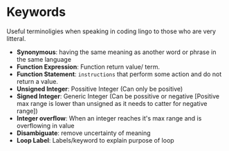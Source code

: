 # Keywords

Useful terminoligies when speaking in coding lingo to those who are very litteral.

* **Synonymous**: having the same meaning as another word or phrase in the same language
* **Function Expression**: Function return value/ term.
* **Function Statement**: `instructions` that perform some action and do not return a value.
* **Unsigned Integer**: Possitive Integer (Can only be positive)
* **Signed Integer**: Generic Integer (Can be possitive or negative [Positive max range is lower than unsigned as it needs to catter for negative range])
* **Integer overflow**: When an integer reaches it's max range and is overflowing in value
* **Disambiguate**: remove uncertainty of meaning
* **Loop Label**: Labels/keyword to explain purpose of loop